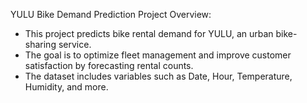 YULU Bike Demand Prediction
Project Overview:
- This project predicts bike rental demand for YULU, an urban bike-sharing service.
- The goal is to optimize fleet management and improve customer satisfaction by forecasting rental counts.
- The dataset includes variables such as Date, Hour, Temperature, Humidity, and more.
